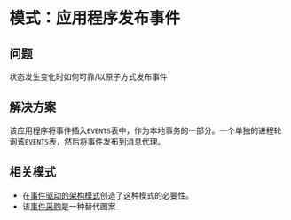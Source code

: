 # 模式：应用程序发布事件

## 问题

状态发生变化时如何可靠/以原子方式发布事件

## 解决方案

该应用程序将事件插入`EVENTS`表中，作为本地事务的一部分。一个单独的进程轮询该`EVENTS`表，然后将事件发布到消息代理。

## 相关模式

- 在[事件驱动的架构模式](https://microservices.io/patterns/cn/data/event-driven-architecture.html)创造了这种模式的必要性。
- 该[事件采购](https://microservices.io/patterns/cn/data/event-sourcing.html)是一种替代图案